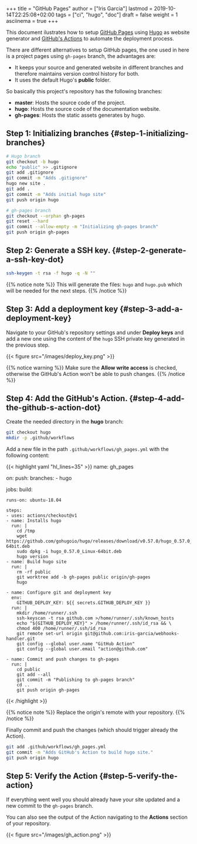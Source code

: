 +++
title = "GitHub Pages"
author = ["Iris Garcia"]
lastmod = 2019-10-14T22:25:08+02:00
tags = ["ci", "hugo", "doc"]
draft = false
weight = 1
asciinema = true
+++

This document ilustrates how to setup [GitHub Pages](https://pages.github.com/) using [Hugo](https://gohugo.io/) as
website generator and [GitHub's Actions](https://github.com/features/actions) to automate the deployment
process.

There are different alternatives to setup GitHub pages, the one used
in here is a project pages using `gh-pages` branch, the advantages
are:

-   It keeps your source and generated website in different branches and
    therefore maintains version control history for both.
-   It uses the default Hugo's **public** folder.

So basically this project's repository has the following branches:

-   **master**: Hosts the source code of the project.
-   **hugo**: Hosts the source code of the documentation website.
-   **gh-pages**: Hosts the static assets generates by hugo.


## Step 1: Initializing branches {#step-1-initializing-branches}

```bash
# Hugo branch
git checkout -b hugo
echo "public" >> .gitignore
git add .gitignore
git commit -m "Adds .gitignore"
hugo new site .
git add .
git commit -m "Adds initial hugo site"
git push origin hugo

# gh-pages branch
git checkout --orphan gh-pages
git reset --hard
git commit --allow-empty -m "Initializing gh-pages branch"
git push origin gh-pages
```


## Step 2: Generate a SSH key. {#step-2-generate-a-ssh-key-dot}

```bash
ssh-keygen -t rsa -f hugo -q -N ""
```

{{% notice note %}}
This will generate the files: `hugo` and `hugo.pub` which will be
needed for the next steps.
{{% /notice %}}


## Step 3: Add a deployment key {#step-3-add-a-deployment-key}

Navigate to your GitHub's repository settings and under **Deploy keys**
and add a new one using the content of the `hugo` SSH private key
generated in the previous step.

{{< figure src="/images/deploy_key.png" >}}

{{% notice warning %}}
Make sure the **Allow write access** is checked, otherwise the GitHub's
Action won't be able to push changes.
{{% /notice %}}


## Step 4: Add the GitHub's Action. {#step-4-add-the-github-s-action-dot}

Create the needed directory in the **hugo** branch:

```bash
git checkout hugo
mkdir -p .github/workflows
```

Add a new file in the path `.github/workflows/gh_pages.yml` with the
following content:

{{< highlight yaml "hl_lines=35" >}}
name: gh_pages

on:
  push:
    branches:
      - hugo

jobs:
  build:

    runs-on: ubuntu-18.04

    steps:
    - uses: actions/checkout@v1
    - name: Installs hugo
      run: |
        cd /tmp
        wget https://github.com/gohugoio/hugo/releases/download/v0.57.0/hugo_0.57.0_Linux-64bit.deb
        sudo dpkg -i hugo_0.57.0_Linux-64bit.deb
        hugo version
    - name: Build hugo site
      run: |
        rm -rf public
        git worktree add -b gh-pages public origin/gh-pages
        hugo

    - name: Configure git and deployment key
      env:
        GITHUB_DEPLOY_KEY: ${{ secrets.GITHUB_DEPLOY_KEY }}
      run: |
        mkdir /home/runner/.ssh
        ssh-keyscan -t rsa github.com >/home/runner/.ssh/known_hosts
        echo "${GITHUB_DEPLOY_KEY}" > /home/runner/.ssh/id_rsa && \
        chmod 400 /home/runner/.ssh/id_rsa
        git remote set-url origin git@github.com:iris-garcia/webhooks-handler.git
        git config --global user.name "GitHub Action"
        git config --global user.email "action@github.com"

    - name: Commit and push changes to gh-pages
      run: |
        cd public
        git add --all
        git commit -m "Publishing to gh-pages branch"
        cd ..
        git push origin gh-pages
{{< /highlight >}}

{{% notice note %}}
Replace the origin's remote with your repository.
{{% /notice %}}

Finally commit and push the changes (which should trigger already the
Action).

```bash
git add .github/workflows/gh_pages.yml
git commit -m "Adds GitHub's Action to build hugo site."
git push origin hugo
```


## Step 5: Verify the Action {#step-5-verify-the-action}

If everything went well you should already have your site updated and a
new commit to the `gh-pages` branch.

You can also see the output of the Action navigating to the **Actions**
section of your repository.

{{< figure src="/images/gh_action.png" >}}
